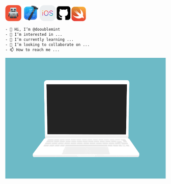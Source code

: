 
   <img src="https://github.com/dooublemint/dooublemint/blob/main/img/15467072.png" width="50" /> <img src="https://github.com/dooublemint/dooublemint/blob/main/img/Xcode_icon.png" width="50" /> <img src="https://github.com/dooublemint/dooublemint/blob/main/img/ios.png" width="50" /><img src="https://github.com/dooublemint/dooublemint/blob/main/img/github.png" width="50" /><img src="https://github.com/dooublemint/dooublemint/blob/main/img/swift.png" width="45" />

    - 👋 Hi, I’m @dooublemint
    - 👀 I’m interested in ...
    - 🌱 I’m currently learning ...
    - 💞️ I’m looking to collaborate on ...
    - 📫 How to reach me ...

   ![Image alt](https://github.com/dooublemint/dooublemint/blob/main/gif/code.gif)

<!---
dooublemint/dooublemint is a ✨ special ✨ repository because its `README.md` (this file) appears on your GitHub profile.
You can click the Preview link to take a look at your changes.

![Иллюстрация к проекту](https://github.com/jon/coolproject/raw/master/image/image.png)

![Image alt](https://github.com/{username}/{repository}/raw/{branch}/{path}/image.png)

{username} — ваш ник на ГитХабе;
{repository} — репозиторий где хранятся картинки;
{branch} — ветка репозитория;
{path} — путь к месту нахождения картинки.
--->
